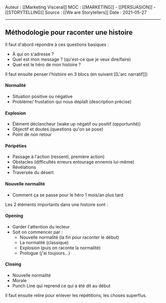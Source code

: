 Auteur : [[Marketing Visceral]]
MOC : [[MARKETING]] - [[PERSUASION]] - [[STORYTELLING]]
Source : [[We are Storytellers]]
Date : 2021-05-27
***

## Méthodologie pour raconter une histoire
Il faut d'abord répondre à ces questions basiques : 
- À qui on s'adresse ?
- Quel est mon message ? (qu'est-ce que je veux dire/faire)
- Quel est le héro de mon histoire ? 

Il faut ensuite penser l'histoire en 3 blocs (en suivant [[L'arc narratif]])

#### Normalité 
- Situation positive ou négative
- Problème/ frustation qui nous déplaît (description précise)
#### Explosion
- Élément déclancheur (wake up négatif ou positif (opportunité))
- Objectif et doutes (questions qu'on se pose)
- Point de non retour
#### Péripéties
- Passage à l'action (ressenti, première action)
- Obstacles (difficultés erreurs entourage ennemis lui-même)
- Révélations
- Traversée du désert
#### Nouvelle normalité
-  Comment ça se passe pour le héro 1 mois/an plus tard

Les 2 éléments importants dans une histoire sont : 
#### Opening 
- Garder l'attention du lecteur
- Soit on commencer par : 
	- Nouvelle normalité (la fin pour raconter le début)
	- La normalité (classique)
	- Explosion (puis on raconte la normalité)
	- Prologue (j'ai toujours...)

#### Closing
- Nouvelle normalité
- Morale
- Punch Line qui reprend ce qui a été dit au début

Il faut ensuite relire pour enlever les répétitions, les choses superflus.